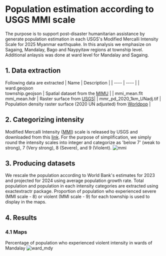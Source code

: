 # Population estimation according to USGS MMI scale
The purpose is to support post-disaster humanitarian assistance by generate population estimation in each USGS's Modified Mercalli Intensity Scale for 2025 Myanmar earthquake. In this analysis we emphasize on Sagaing, Mandalay, Bago and Naypyitaw regions at township level. Additional anlaysis was done at ward level for Mandalay and Sagaing.

## 1. Data extraction
Following data are extracted
| Name | Description |
| ---- | ---- |
| ward.geojson </br> township.geojson | Spatial dataset from the [MIMU](https://geonode.themimu.info/layers/) |
| mmi_mean.flt </br> mmi_mean.hdr | Raster surface from [USGS](https://earthquake.usgs.gov/earthquakes/eventpage/us7000pn9s/shakemap/metadata)|
| mmr_pd_2020_1km_UNadj.tif | Population density raster surface (2020 UN adjusted) from [Worldpop](https://hub.worldpop.org/geodata/listing?id=77) |

## 2. Categorizing intensity
Modified Mercalli Intensity ([MMI](https://www.usgs.gov/programs/earthquake-hazards/modified-mercalli-intensity-scale)) scale is released by USGS and downloaded from this [link](https://earthquake.usgs.gov/earthquakes/eventpage/us7000pn9s/shakemap/metadata). For the purpose of simplification, we simply round the intensity scales into integer and categorize as 'below 7' (weak to strong), 7 (Very strong), 8 (Severe), and 9 (Violent). 
![mmi](https://github.com/user-attachments/assets/3698c6b4-2942-4c2e-8ebb-19843149642b)

## 3. Producing datasets
We rescale the population according to World Bank's estimates for 2023 and projected for 2024 using average population growth rate. Total population and population in each intensity categories are extracted using exactextractr package. Proportion of population who experienced severe (MMI scale - 8) or violent (MMI scale - 9) for each township is used to display in the maps.

## 4. Results
### 4.1 Maps
Percentage of population who experienced violent intensity in wards of Mandalay
![ward_mdy](https://github.com/user-attachments/assets/06dedb61-a75d-4df7-841c-69f37a3ec717)
